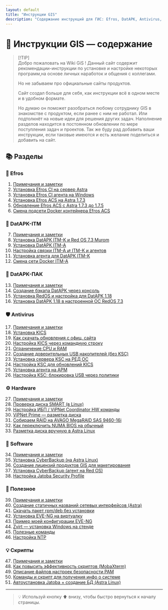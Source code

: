 ```yaml
---
layout: default
title: "Инструкции GIS"
description: "Содержание инструкций для ГИС: Efros, DatAPK, Antivirus, Hardware, Software, Полезное, Скрипты"
---
```


# 🧭 Инструкции GIS — содержание

> [!TIP] <br>
> Добро пожаловать на Wiki GiS ! Данный сайт содержит рекомендации-инструкции
> по установке и настройке некоторых программ,на основе личных наработок и общения с коллегами.
>
> Но не забываем про официальные сайты продуктов.
> 
> Сайт создал больше для себя, как инструкции всё в одном месте и в удобном формате.
> 
> Но думаю он поможет разобраться любому сотруднику GIS в знакомстве с продуктом, если ранее с ним не работал.
> Или подтолкнёт на новые идеи для решения других задач.
> Наполнение разделов находится в постоянном обновлении по мере поступления задач и проектов.
> Так же буду рад добавить ваши инструкции, если таковые имеются и есть желание поделиться и добавить на сайт.

## 📚 Разделы

<div class="two-columns">

<!-- ==================== EFROS ==================== -->

<h3>🧠 Efros</h3>
<ol>
  <li><a href="note_efros">Примечания и заметки</a></li>
  <li><a href="inst_efrci_astra">Установка Efros CI на сервер Astra</a></li>
  <li><a href="inst_efrci_win">Установка Efros CI агента на Windows</a></li>
  <li><a href="inst_efracs_astra173">Установка Efros ACS на Astra 1.7.3</a></li>
  <li><a href="upd_efracs_173_175">Обновление Efros ACS с Astra 1.7.3 до 1.7.5</a></li>
  <li><a href="docknet_efracs">Смена подсети Docker контейнера Efros ACS</a></li>
</ol>

<!-- ==================== DATAPK-ITM ==================== -->

<h3>💾 DatAPK-ITM</h3>
<ol start="7">
  <li><a href="note_datapk_itm">Примечания и заметки</a></li>
  <li><a href="inst_itmk_redos73">Установка DatAPK ITM-K и Red OS 7.3 Murom</a></li>
  <li><a href="inst_itma">Установка DatAPK ITM-A</a></li>
  <li><a href="cfg_itma_itmk_agents">Настройка связки ITM-A ⇄ ITM-K и агентов</a></li>
  <li><a href="inst_agent_itmk">Установка агента для DatAPK ITM-K</a></li>
  <li><a href="docknet_itma">Смена сети Docker ITM-A</a></li>
</ol>

<!-- ==================== DATAPK-ПАК ==================== -->

<h3>💽 DatAPK-ПАК</h3>
<ol start="13">
  <li><a href="note_datapk_pak">Примечания и заметки</a></li>
  <li><a href="bkp_datapk_console">Создание бэкапа DatAPK через консоль</a></li>
  <li><a href="inst_redos_prep_datapk118">Установка RedOS и настройка для DatAPK 1.18</a></li>
  <li><a href="inst_datapk118_redos73">Установка DatAPK 1.18 в настроенной ОС RedOS 7.3</a></li>
</ol>

<!-- ==================== ANTIVIRUS ==================== -->

<h3>🛡️ Antivirus</h3>
<ol start="17">
  <li><a href="note_antivirus">Примечания и заметки</a></li>
  <li><a href="inst_kics">Установка KICS</a></li>
  <li><a href="upd_kics_site">Как скачать обновления с офиц. сайта</a></li>
  <li><a href="cfg_kics_cli">Настройка KICS через командную строку</a></li>
  <li><a href="limit_kics_cpu_ram">Ограничение CPU и RAM</a></li>
  <li><a href="trust_usb_local">Создание доверительных USB накопителей (без KSC)</a></li>
  <li><a href="inst_ksc_server">Установка сервера KSC на РЕД ОС</a></li>
  <li><a href="cfg_ksc_updates">Настройка KSC для обновлений KICS</a></li>
  <li><a href="inst_ksc_agent">Установка агента на АРМ</a></li>
  <li><a href="cfg_ksc_usbblock">Настройка KSC: блокировка USB через политики</a></li>
</ol>

<!-- ==================== HARDWARE ==================== -->

<h3>⚙️ Hardware</h3>
<ol start="27">
  <li><a href="note_hardware">Примечания и заметки</a></li>
  <li><a href="check_smart">Проверка диска SMART (в Linux)</a></li>
  <li><a href="cfg_ups_vipnet">Настройка ИБП / ViPNet Coordinator HW команды</a></li>
  <li><a href="vipnet_prime_disk">ViPNet Prime — разметка диска</a></li>
  <li><a href="raid_megaraid_9460">Собираем RAID на AVAGO MegaRAID SAS 9460-16i</a></li>
  <li><a href="bios_numa_off">Как переключить NUMA BIOS на обычный</a></li>
  <li><a href="disk_manual_astra">Разметка диска вручную в Astra Linux</a></li>
</ol>

<!-- ==================== SOFTWARE ==================== -->

<h3>🧩 Software</h3>
<ol start="34">
  <li><a href="note_software">Примечания и заметки</a></li>
  <li><a href="inst_cyberbackup_astra">Установка CyberBackup (на Astra Linux)</a></li>
  <li><a href="makelicense_gis">Создание лицензий продуктов GIS для макетирования</a></li>
  <li><a href="inst_cyberbackup_agent_redos">Установка CyberBackup (агент на Red OS)</a></li>
  <li><a href="cfg_jatoba_profile">Настройка Jatoba Security Profile</a></li>
</ol>

<!-- ==================== USEFUL ==================== -->

<h3>🧰 Полезное</h3>
<ol start="39">
  <li><a href="note_useful">Примечания и заметки</a></li>
  <li><a href="cfg_netnames_astra">Создание статичных названий сетевых интерфейсов (Astra)</a></li>
  <li><a href="pkg_download_rpm_deb">Скачать пакет rpm/deb без установки</a></li>
  <li><a href="inst_eve-ng_vm">Установка EVE-NG на виртуалку</a></li>
  <li><a href="cfg_eve-ng_mysetup">Пример моей конфигурации EVE-NG</a></li>
  <li><a href="inst_zvirt_win">Zvirt — установка Windows на стенде</a></li>
  <li><a href="useful_cmds">Полезные команды</a></li>
  <li><a href="cfg_ntp_gis">Настройка NTP</a></li>
</ol>

<!-- ==================== SCRIPTS ==================== -->

<h3>💡 Скрипты</h3>
<ol start="47">
  <li><a href="note_scripts">Примечания и заметки</a></li>
  <li><a href="mobaxterm_scripts">Как повысить эффективность скриптов (MobaXterm)</a></li>
  <li><a href="pam_security_desc">Описание файлов настроек безопасности PAM</a></li>
  <li><a href="sysinfo_scripts">Команды и скрипт для получения инфо о системе</a></li>
  <li><a href="auto_jatoba_db">Автоустановка Jatoba + создание БД (Astra Linux)</a></li>
</ol>

</div>

---

> 💡 Используй кнопку ⬆ внизу, чтобы быстро вернуться к началу страницы.
